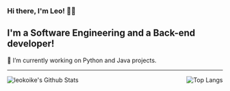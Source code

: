 ### Hi there, I'm Leo! 👋🤓

## I'm a Software Engineering and a Back-end developer!
🔭 I’m currently working on Python and Java projects.

----

<img align="left" alt="leokoike's Github Stats" src="https://github-readme-stats.vercel.app/api?username=leokoike&count_private=true&show_icons=true&theme=radical" />
<img align="right" alt="Top Langs" src="https://github-readme-stats.vercel.app/api/top-langs/?username=leokoike&hide=gherkin"/>


